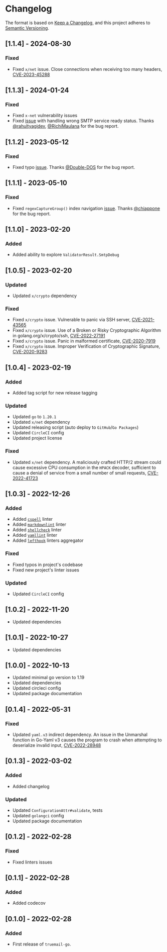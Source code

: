 # Changelog

The format is based on [Keep a Changelog](https://keepachangelog.com/en/1.0.0/), and this project adheres to [Semantic Versioning](https://semver.org/spec/v2.0.0.html).

## [1.1.4] - 2024-08-30

### Fixed

- Fixed `x/net` issue. Close connections when receiving too many headers, [CVE-2023-45288](https://cve.mitre.org/cgi-bin/cvename.cgi?name=CVE-2023-45288)

## [1.1.3] - 2024-01-24

### Fixed

- Fixed `x-net` vulnerability issues
- Fixed [issue](https://github.com/truemail-rb/truemail-go/issues/80) with handling wrong SMTP service ready status. Thanks [@rahultyagidev](https://github.com/rahultyagidev), [@RichiMaulana](https://github.com/RichiMaulana) for the bug report.

## [1.1.2] - 2023-05-12

### Fixed

- Fixed typo [issue](https://github.com/truemail-rb/truemail-go/issues/76). Thanks [@Double-DOS](https://github.com/Double-DOS) for the bug report.

## [1.1.1] - 2023-05-10

### Fixed

- Fixed `regexCaptureGroup()` index navigation [issue](https://github.com/truemail-rb/truemail-go/issues/71). Thanks [@chiappone](https://github.com/chiappone) for the bug report.

## [1.1.0] - 2023-02-20

### Added

- Added ability to explore `ValidatorResult.SmtpDebug`

## [1.0.5] - 2023-02-20

### Updated

- Updated `x/crypto` dependency

### Fixed

- Fixed `x/crypto` issue. Vulnerable to panic via SSH server, [CVE-2021-43565](https://cve.mitre.org/cgi-bin/cvename.cgi?name=CVE-2021-43565)
- Fixed `x/crypto` issue. Use of a Broken or Risky Cryptographic Algorithm in golang.org/x/crypto/ssh, [CVE-2022-27191](https://cve.mitre.org/cgi-bin/cvename.cgi?name=CVE-2022-27191)
- Fixed `x/crypto` issue. Panic in malformed certificate, [CVE-2020-7919](https://cve.mitre.org/cgi-bin/cvename.cgi?name=CVE-2020-7919)
- Fixed `x/crypto` issue. Improper Verification of Cryptographic Signature, [CVE-2020-9283](https://cve.mitre.org/cgi-bin/cvename.cgi?name=CVE-2020-9283)

## [1.0.4] - 2023-02-19

### Added

- Added tag script for new release tagging

### Updated

- Updated `go` to `1.20.1`
- Updated `x/net` dependency
- Updated releasing script (auto deploy to `GitHub`/`Go Packages`)
- Updated `CircleCI` config
- Updated project license

### Fixed

- Updated `x/net` dependency. A maliciously crafted HTTP/2 stream could cause excessive CPU consumption in the `HPACK` decoder, sufficient to cause a denial of service from a small number of small requests, [CVE-2022-41723](https://cve.mitre.org/cgi-bin/cvename.cgi?name=CVE-2022-41723)

## [1.0.3] - 2022-12-26

### Added

- Added [`cspell`](https://cspell.org) linter
- Added [`markdownlint`](https://github.com/DavidAnson/markdownlint) linter
- Added [`shellcheck`](https://www.shellcheck.net) linter
- Added [`yamllint`](https://yamllint.readthedocs.io) linter
- Added [`lefthook`](https://github.com/evilmartians/lefthook) linters aggregator

### Fixed

- Fixed typos in project's codebase
- Fixed new project's linter issues

### Updated

- Updated `CircleCI` config

## [1.0.2] - 2022-11-20

- Updated dependencies

## [1.0.1] - 2022-10-27

- Updated dependencies

## [1.0.0] - 2022-10-13

- Updated minimal go version to 1.19
- Updated dependencies
- Updated circleci config
- Updated package documentation

## [0.1.4] - 2022-05-31

### Fixed

- Updated `yaml.v3` indirect dependency. An issue in the Unmarshal function in Go-Yaml v3 causes the program to crash when attempting to deserialize invalid input, [CVE-2022-28948](https://cve.mitre.org/cgi-bin/cvename.cgi?name=CVE-2022-28948)

## [0.1.3] - 2022-03-02

### Added

- Added changelog

### Updated

- Updated `ConfigurationAttr#validate`, tests
- Updated `golangci` config
- Updated package documentation

## [0.1.2] - 2022-02-28

### Fixed

- Fixed linters issues

## [0.1.1] - 2022-02-28

### Added

- Added codecov

## [0.1.0] - 2022-02-28

### Added

- First release of `truemail-go`.

